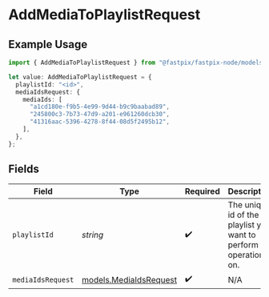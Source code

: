 # AddMediaToPlaylistRequest

## Example Usage

```typescript
import { AddMediaToPlaylistRequest } from "@fastpix/fastpix-node/models/operations";

let value: AddMediaToPlaylistRequest = {
  playlistId: "<id>",
  mediaIdsRequest: {
    mediaIds: [
      "a1cd180e-f9b5-4e99-9d44-b9c9baabad89",
      "245800c3-7b73-47d9-a201-e961260dcb30",
      "41316aac-5396-4278-8f44-08d5f2495b12",
    ],
  },
};
```

## Fields

| Field                                                               | Type                                                                | Required                                                            | Description                                                         |
| ------------------------------------------------------------------- | ------------------------------------------------------------------- | ------------------------------------------------------------------- | ------------------------------------------------------------------- |
| `playlistId`                                                        | *string*                                                            | :heavy_check_mark:                                                  | The unique id of the playlist you want to perform the operation on. |
| `mediaIdsRequest`                                                   | [models.MediaIdsRequest](../../models/mediaidsrequest.md)           | :heavy_check_mark:                                                  | N/A                                                                 |